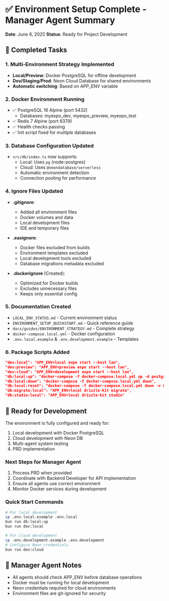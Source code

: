 # ✅ Environment Setup Complete - Manager Agent Summary

**Date**: June 6, 2025
**Status**: Ready for Project Development

## 🎯 Completed Tasks

### 1. Multi-Environment Strategy Implemented
- **Local/Preview**: Docker PostgreSQL for offline development
- **Dev/Staging/Prod**: Neon Cloud Database for shared environments
- **Automatic switching**: Based on APP_ENV variable

### 2. Docker Environment Running
- ✅ PostgreSQL 16 Alpine (port 5432)
  - Databases: myexpo_dev, myexpo_preview, myexpo_test
- ✅ Redis 7 Alpine (port 6379)
- ✅ Health checks passing
- ✅ Init script fixed for multiple databases

### 3. Database Configuration Updated
- `src/db/index.ts` now supports:
  - Local: Uses `pg` (node-postgres) 
  - Cloud: Uses `@neondatabase/serverless`
  - Automatic environment detection
  - Connection pooling for performance

### 4. Ignore Files Updated
- **.gitignore**:
  - Added all environment files
  - Docker volumes and data
  - Local development files
  - IDE and temporary files
  
- **.easignore**:
  - Docker files excluded from builds
  - Environment templates excluded
  - Local development tools excluded
  - Database migrations metadata excluded
  
- **.dockerignore** (Created):
  - Optimized for Docker builds
  - Excludes unnecessary files
  - Keeps only essential config

### 5. Documentation Created
- `LOCAL_ENV_STATUS.md` - Current environment status
- `ENVIRONMENT_SETUP_QUICKSTART.md` - Quick reference guide
- `docs/guides/ENVIRONMENT_STRATEGY.md` - Complete strategy
- `docker-compose.local.yml` - Docker configuration
- `.env.local.example` & `.env.development.example` - Templates

### 6. Package Scripts Added
```json
"dev:local": "APP_ENV=local expo start --host lan",
"dev:preview": "APP_ENV=preview expo start --host lan", 
"dev:cloud": "APP_ENV=development expo start --host lan",
"db:local:up": "docker-compose -f docker-compose.local.yml up -d postgres-local redis-local",
"db:local:down": "docker-compose -f docker-compose.local.yml down",
"db:local:reset": "docker-compose -f docker-compose.local.yml down -v && bun run db:local:up",
"db:migrate:local": "APP_ENV=local drizzle-kit migrate",
"db:studio:local": "APP_ENV=local drizzle-kit studio"
```

## 🚀 Ready for Development

The environment is fully configured and ready for:
1. Local development with Docker PostgreSQL
2. Cloud development with Neon DB
3. Multi-agent system testing
4. PRD implementation

### Next Steps for Manager Agent
1. Process PRD when provided
2. Coordinate with Backend Developer for API implementation
3. Ensure all agents use correct environment
4. Monitor Docker services during development

### Quick Start Commands
```bash
# For local development
cp .env.local.example .env.local
bun run db:local:up
bun run dev:local

# For cloud development  
cp .env.development.example .env.development
# Configure Neon credentials
bun run dev:cloud
```

## 📝 Manager Agent Notes
- All agents should check APP_ENV before database operations
- Docker must be running for local development
- Neon credentials required for cloud environments
- Environment files are git-ignored for security